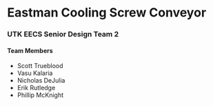 # Eastman Cooling Screw Conveyor

### UTK EECS Senior Design Team 2

#### Team Members
 * Scott Trueblood
 * Vasu Kalaria
 * Nicholas DeJulia
 * Erik Rutledge
 * Phillip McKnight
